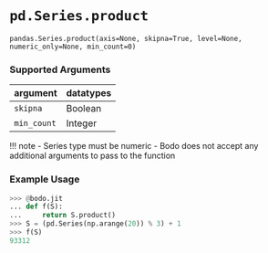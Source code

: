 # `pd.Series.product`

`pandas.Series.product(axis=None, skipna=True, level=None, numeric_only=None, min_count=0)`

### Supported Arguments

| argument | datatypes |
|-----------------------------|----------------------------------------|
| `skipna` | Boolean |
| `min_count` | Integer |

!!! note
\- Series type must be numeric
\- Bodo does not accept any additional arguments to pass to the
function

### Example Usage

```py
>>> @bodo.jit
... def f(S):
...     return S.product()
>>> S = (pd.Series(np.arange(20)) % 3) + 1
>>> f(S)
93312
```
